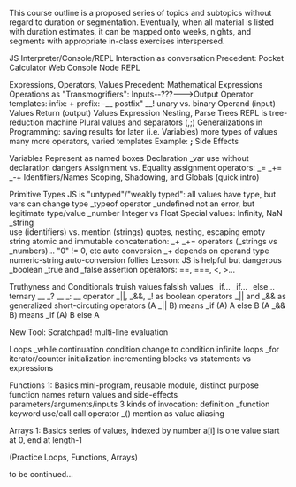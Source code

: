 This course outline is a proposed series of topics and subtopics without regard to duration or segmentation.  Eventually, when all material is listed with duration estimates, it can be mapped onto weeks, nights, and segments with appropriate in-class exercises interspersed.

JS Interpreter/Console/REPL
  Interaction as conversation
  Precedent: Pocket Calculator
  Web Console
  Node REPL

Expressions, Operators, Values
  Precedent: Mathematical Expressions
  Operations as "Transmogrifiers": Inputs--???--->Output
  Operator templates: 
   infix:  __+__
   prefix:  -__
   postfix" __!
   unary vs. binary
  Operand (input) Values
  Return (output) Values
  Expression Nesting, Parse Trees
    REPL is tree-reduction machine
  Plural values and separators (,;)
  Generalizations in Programming:
    saving results for later (i.e. Variables)
    more types of values
    many more operators, varied templates
      Example: __;__
    Side Effects


Variables
  Represent as named boxes
  Declaration
    _var
    use without declaration dangers
  Assignment vs. Equality
    assignment operators: _= _+= _-+
  Identifiers/Names
  Scoping, Shadowing, and Globals (quick intro)

Primitive Types
  JS is "untyped"/"weakly typed":
    all values have type, but vars can change type
  _typeof operator
  _undefined
   not an error, but legitimate type/value
  _number
    Integer vs Float
    Special values: Infinity, NaN
  _string    
    use (identifiers) vs. mention (strings)
    quotes, nesting, escaping
    empty string
    atomic and immutable
    concatenation: _+ _+= operators
  (_strings vs _numbers)...
     "0" != 0, etc
     auto conversion
       _+ depends on operand type
       numeric-string auto-conversion follies
       Lesson: JS is helpful but dangerous
  _boolean
     _true and _false
     assertion operators: ==, ===, <, >...

Truthyness and Conditionals
  truish values
  falsish values
  _if...
  _if... _else...
 ternary __ _? __ _: __ operator
 _||, _&&, _! as boolean operators
 _|| and _&& as generalized short-circuting operators
   (A _|| B) means _if (A) A else B
   (A _&& B) means _if (A) B else A

New Tool: Scratchpad!
  multi-line evaluation

Loops
  _while
     continuation condition
     change to condition
     infinite loops
  _for
     iterator/counter
     initialization
     incrementing
  blocks vs statements vs expressions

Functions 1: Basics
  mini-program, reusable module, distinct purpose
  function names
  return values and side-effects
  parameters/arguments/inputs
  3 kinds of invocation:
    definition
      _function keyword
    use/call
      call operator _()
    mention as value
      aliasing

Arrays 1: Basics
  series of values, indexed by number
  a[i] is one value
  start at 0, end at length-1

(Practice Loops, Functions, Arrays)

to be continued...
